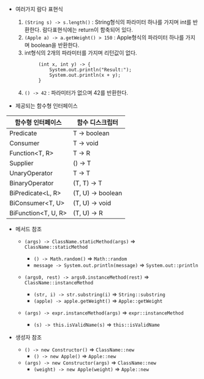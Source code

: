 
- 여러가지 람다 표현식
    1. `(String s) -> s.length()` : String형식의 파라미터 하나를 가지며 int를 반환한다. 람다표현식에는 return이 함축되어 있다.
    1. `(Apple a) -> a.getWeight() > 150` : Apple형식의 파라미터 하나를 가지며 boolean을 반환한다.
    1. int형식의 2개의 파라미터를 가지며 리턴값이 없다.
        ```
             (int x, int y) -> {
                 System.out.println("Result:");
                 System.out.println(x + y);
             }
        ```
    1. `() -> 42` : 파라미터가 없으며 42를 반환한다.

- 제공되는 함수형 인터페이스

| 함수형 인터페이스           | 함수 디스크립터          |
|---------------------|-------------------|
| Predicate<T>        | T -> boolean      |
| Consumer<T>         | T -> void         |
| Function<T, R>      | T -> R            |
| Supplier<T>         | () -> T           |
| UnaryOperator<T>    | T -> T            |
| BinaryOperator<T>   | (T, T) -> T       |
| BiPredicate<L, R>   | (T, U) -> boolean |
| BiConsumer<T, U>    | (T, U) -> void    |
| BiFunction<T, U, R> | (T, U) -> R       |

- 메서드 참조
    - `(args) -> ClassName.staticMethod(args)` => `ClassName::staticMethod`
        - `() -> Math.random()` => `Math::random`
        - `message -> System.out.println(message)` => `System.out::println`

    - `(args0, rest) -> args0.instanceMethod(rest)` => `ClassName::instanceMethod`
        - `(str, i) -> str.substring(i)` => `String::substring`
        - `(apple) -> apple.getWeight()` => `Apple::getWeight`
    - `(args) -> expr.instanceMethod(args)` => `expr::instanceMethod`
        - `(s) -> this.isValidName(s)` => `this::isValidName`

- 생성자 참조
    - `() -> new Constructor()` => `ClassName::new`
        - `() -> new Apple()`  => `Apple::new`
    - `(args) -> new Constructor(args)` => `ClassName::new`
        - `(weight) -> new Apple(weight)` => `Apple::new`